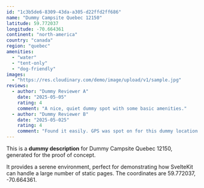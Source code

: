 ```yaml
---
id: "1c3b5de6-8309-43da-a305-d22ffd2ff686"
name: "Dummy Campsite Quebec 12150"
latitude: 59.772037
longitude: -70.664361
continent: "north-america"
country: "canada"
region: "quebec"
amenities:
  - "water"
  - "tent-only"
  - "dog-friendly"
images:
  - "https://res.cloudinary.com/demo/image/upload/v1/sample.jpg"
reviews:
  - author: "Dummy Reviewer A"
    date: "2025-05-05"
    rating: 4
    comment: "A nice, quiet dummy spot with some basic amenities."
  - author: "Dummy Reviewer B"
    date: "2025-05-025"
    rating: 4
    comment: "Found it easily. GPS was spot on for this dummy location."
---
```


This is a **dummy description** for Dummy Campsite Quebec 12150, generated for the proof of concept.

It provides a serene environment, perfect for demonstrating how SvelteKit can handle a large number of static pages. The coordinates are 59.772037, -70.664361.
